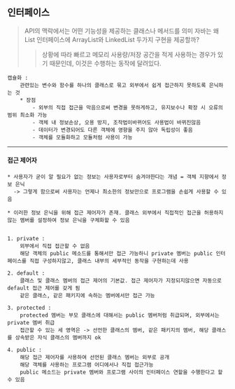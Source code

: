 ## 인터페이스

> API의 맥락에서는 어떤 기능성을 제공하는 클래스나 메서드를 의미
> 자바는 왜 List 인터페이스에 ArrayList와 LinkedList 두가지 구현을 제공할까?
> > 상황에 따라 빠르고 메모리 사용량/저장 공간을 적게 사용하는 경우가 있기 때문인데, 이것은 수행하는 동작에 달려있다.

```
캡슐화 : 
	관련있는 변수와 함수를 하나의 클래스로 묶고 외부에서 쉽게 접근하지 못하도록 은닉하는 것
	* 장점 
		- 외부의 직접 접근을 막음으로써 변경을 못하게하고, 유지보수나 확장 시 오류의 범위 최소화 가능
		- 객체 내 정보손상, 오용 방지, 조작법이바뀌어도 사용법이 바뀌진않음
		- 데이터가 변경되어도 다른 객체에 영향을 주지 않아 독립성이 좋음
		- 객체를 모듈화하고 모듈처럼 사용이 가능
```
	
- - -

#### 접근 제어자  
	* 사용자가 굳이 알 필요가 없는 정보는 사용자로부터 숨겨야한다는 개념 = 객체 지향에서 정보 은닉
	  -> 그렇게 함으로써 사용자는 언제나 최소한의 정보만으로 프로그램을 손쉽게 사용할 수 있음	

	* 이러한 정보 은닉을 위해 접근 제어자가 존재. 클래스 외부에서 직접적인 접근을 허용하지 않는 멤버를 설정하여 정보 은닉을 구체화할 수 있음


	1. private : 
		외부에서 직접 접근할 수 없음
		해당 객체의 public 메소드를 통해서만 접근 가능하니 private 멤버는 public 인터페이스를 직접 구성하지않고, 클래스 내부의 세부적인 동작을 구현하는데 사용

	2. default : 
		클래스 및 클래스 멤버의 접근 제어의 기본값. 접근 제어자가 지정되지않으면 자동으로 default 접근 제어를 갖게 됨
		같은 클래스, 같은 패키지에 속하는 멤버에서만 접근 가능
	 
	3. protected : 
		protected 멤버는 부모 클래스에 대해서는 public 멤버처럼 취급되며, 외부에서는 private 멤버 취급
		접근할 수 있는 세 영역은 -> 선언한 클래스의 멤버, 같은 패키지의 멤버, 해당 클래스를 상속받은 자식 클래스의 멤버까지 ok

	4. public : 
		해당 접근 제어자를 사용하여 선언된 클래스 멤버는 외부로 공개
		해당 객체를 사용하는 프로그램 어디에서나 직접 접근가능
		public 메소드는 private 멤버와 프로그램 사이의 인터페이스 연할을 수행한다고 할 수 있음
